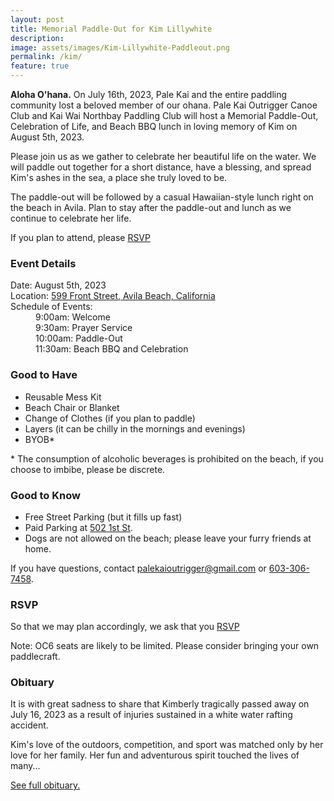 ```yaml
---
layout: post
title: Memorial Paddle-Out for Kim Lillywhite
description: 
image: assets/images/Kim-Lillywhite-Paddleout.png
permalink: /kim/
feature: true
---
```


<b>Aloha O'hana.</b> On July 16th, 2023, Pale Kai and the entire paddling community lost a beloved member of our ohana. Pale Kai Outrigger Canoe Club
and Kai Wai Northbay Paddling Club will host a Memorial Paddle-Out, Celebration of Life, and Beach BBQ lunch in loving memory of Kim on August 5th, 2023.

<p>Please join us as we gather to celebrate her beautiful life on the water. We will paddle out together for a short distance,
have a blessing, and spread Kim's ashes in the sea, a place she truly loved to be.</p>

<p>The paddle-out will be followed by a casual Hawaiian-style lunch right on the beach in Avila. Plan to stay after the paddle-out and
lunch as we continue to celebrate her life.</p>

<p>If you plan to attend, please <a href="https://forms.gle/DmC64KBrKHsFkgUR6" target="_blank" 
class="button special">RSVP</a></p>

<h3>Event Details</h3>

<style type="text/css">
<!--
 .tab0 { margin-left: 0px; margin-top: 0px; margin-bottom: 0px }
 .tab1 { margin-left: 40px; margin-top: 0px; }
-->
</style>

<p class="tab0">Date: August 5th, 2023<br>
Location: <a href="https://goo.gl/maps/VLFRQMEQFwvGvdTX7">599 Front Street, Avila Beach, California</a><br>
Schedule of Events:<br>
<p class="tab1">
    9:00am: Welcome<br>
    9:30am: Prayer Service<br>
    10:00am: Paddle-Out<br>
    11:30am: Beach BBQ and Celebration<br>
</p>
    
<h3>Good to Have</h3>
<ul>
<li>Reusable Mess Kit</li>
<li>Beach Chair or Blanket</li>
<li>Change of Clothes (if you plan to paddle)</li>
<li>Layers (it can be chilly in the mornings and evenings)</li>
<li>BYOB*</li>
</ul>

<p>* The consumption of alcoholic beverages is prohibited on the beach, if you choose to imbibe, please be discrete.</p>

<h3>Good to Know</h3>
<ul>
<li>Free Street Parking (but it fills up fast)</li>
<li>Paid Parking at <a target="_blank" href="https://goo.gl/maps/ST3diTTBTZkddoby9">502 1st St</a>.</li>
<li>Dogs are not allowed on the beach; please leave your furry friends at home.</li>
</ul>

<p>If you have questions, contact <a href="mailto:palekaioutrigger@gmail.com">palekaioutrigger@gmail.com</a>
or <a href="tel:+1-603-306-7458">603-306-7458</a>.

<h3>RSVP</h3>

<p>
So that we may plan accordingly, we ask that you <a href="https://forms.gle/DmC64KBrKHsFkgUR6" target="_blank" 
class="button special">RSVP</a>
</p>

<p>Note: OC6 seats are likely to be limited. Please consider bringing your own paddlecraft. </p>

<h3>Obituary</h3>
<p>It is with great sadness to share that Kimberly tragically passed away on July 16, 2023 as a result of injuries sustained in a
white water rafting accident.

<p>Kim's love of the outdoors, competition, and sport was matched only by her love for her family. Her fun and adventurous spirit 
touched the lives of many...</p>

<p><a target="_blank" href="https://www.legacy.com/us/obituaries/name/kimberly-lillywhite-obituary?id=52524752">See full obituary.</a></p>

